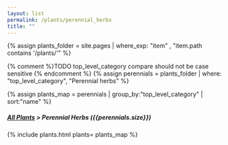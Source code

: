 ```yaml
---
layout: list                                                            
permalink: /plants/perennial_herbs
title: ""
---
```


{% assign plants_folder = site.pages | where_exp: "item" , "item.path contains '/plants/'" %}

{% comment %}TODO top_level_category compare should not be case sensitive {% endcomment %}
{% assign perennials = plants_folder | where: "top_level_category", "Perennial herbs" %}

{% assign plants_map = perennials | group_by:"top_level_category" | sort:"name" %}

<h5>
	<a href="{{ "/plants/" | prepend:site.baseurl }}">All Plants</a> > Perennial Herbs ({{perennials.size}})
</h5>
	
{% include plants.html 
	plants= plants_map 
%}


